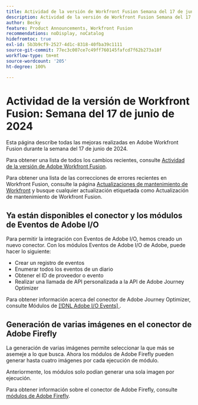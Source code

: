 ```yaml
---
title: Actividad de la versión de Workfront Fusion Semana del 17 de junio de 2024
description: Actividad de la versión de Workfront Fusion Semana del 17 de junio de 2024
author: Becky
feature: Product Announcements, Workfront Fusion
recommendations: noDisplay, noCatalog
hidefromtoc: true
exl-id: 5b3b9cf9-2527-4d1c-8318-40fba39c1111
source-git-commit: 77ec3c007ce7c49ff760145fafcd7f62b273a18f
workflow-type: tm+mt
source-wordcount: '205'
ht-degree: 100%

---
```


# Actividad de la versión de Workfront Fusion: Semana del 17 de junio de 2024

Esta página describe todas las mejoras realizadas en Adobe Workfront Fusion durante la semana del 17 de junio de 2024.

Para obtener una lista de todos los cambios recientes, consulte [Actividad de la versión de Adobe Workfront Fusion](/help/workfront-fusion/fusion-product-releases/fusion-release-activity.md).

Para obtener una lista de las correcciones de errores recientes en Workfront Fusion, consulte la página [Actualizaciones de mantenimiento de Workfront](https://experienceleague.adobe.com/docs/workfront-known-issues/releases/current-updates.html?lang=es) y busque cualquier actualización etiquetada como Actualización de mantenimiento de Workfront Fusion.

## Ya están disponibles el conector y los módulos de Eventos de Adobe I/O

Para permitir la integración con Eventos de Adobe I/O, hemos creado un nuevo conector. Con los módulos Eventos de Adobe I/O de Adobe, puede hacer lo siguiente:

* Crear un registro de eventos
* Enumerar todos los eventos de un diario
* Obtener el ID de proveedor o evento
* Realizar una llamada de API personalizada a la API de Adobe Journey Optimizer

Para obtener información acerca del conector de Adobe Journey Optimizer, consulte Módulos de [[!DNL Adobe I/O Events] ](/help/workfront-fusion/references/apps-and-modules/adobe-connectors/adobe-io-events-modules.md).

## Generación de varias imágenes en el conector de Adobe Firefly

La generación de varias imágenes permite seleccionar la que más se asemeje a lo que busca. Ahora los módulos de Adobe Firefly pueden generar hasta cuatro imágenes por cada ejecución de módulo.

Anteriormente, los módulos solo podían generar una sola imagen por ejecución.

Para obtener información sobre el conector de Adobe Firefly, consulte [módulos de Adobe Firefly](/help/workfront-fusion/references/apps-and-modules/adobe-connectors/adobe-firefly-modules.md).
